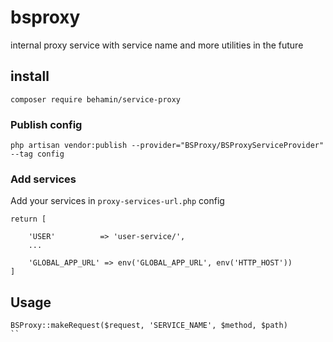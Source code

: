 # bsproxy
internal proxy service with service name and more utilities in the future

## install 
```
composer require behamin/service-proxy
```
### Publish config
```
php artisan vendor:publish --provider="BSProxy/BSProxyServiceProvider" --tag config
```
### Add services
Add your services in `proxy-services-url.php` config
```
return [

    'USER'          => 'user-service/',
    ...

    'GLOBAL_APP_URL' => env('GLOBAL_APP_URL', env('HTTP_HOST'))
]
```
## Usage
```
BSProxy::makeRequest($request, 'SERVICE_NAME', $method, $path)
``
